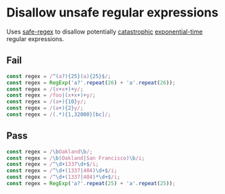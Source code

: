 # Disallow unsafe regular expressions

<!-- Do not manually modify RULE_NOTICE part. Run: `npm run generate-rule-notices` -->
<!-- RULE_NOTICE -->
<!-- /RULE_NOTICE -->

Uses [safe-regex](https://github.com/substack/safe-regex) to disallow potentially [catastrophic](https://regular-expressions.mobi/catastrophic.html) [exponential-time](https://perlgeek.de/blog-en/perl-tips/in-search-of-an-exponetial-regexp.html) regular expressions.

## Fail

```js
const regex = /^(a?){25}(a){25}$/;
const regex = RegExp('a?'.repeat(26) + 'a'.repeat(26));
const regex = /(x+x+)+y/;
const regex = /foo|(x+x+)+y/;
const regex = /(a+){10}y/;
const regex = /(a+){2}y/;
const regex = /(.*){1,32000}[bc]/;
```

## Pass

```js
const regex = /\bOakland\b/;
const regex = /\b(Oakland|San Francisco)\b/i;
const regex = /^\d+1337\d+$/i;
const regex = /^\d+(1337|404)\d+$/i;
const regex = /^\d+(1337|404)*\d+$/i;
const regex = RegExp('a?'.repeat(25) + 'a'.repeat(25));
```
